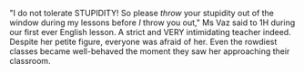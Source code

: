 "I do not tolerate STUPIDITY! So please *throw* your stupidity out of the window during my lessons before *I* throw you out," Ms Vaz said to 1H during our first ever English lesson. A strict and VERY intimidating teacher indeed. Despite her petite figure, everyone was afraid of her. Even the rowdiest classes became well-behaved the moment they saw her approaching their classroom.
